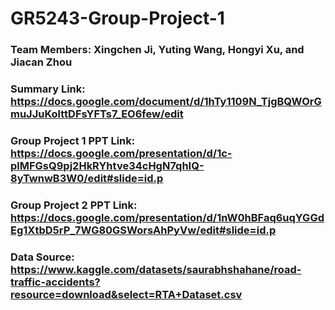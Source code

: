 # GR5243-Group-Project-1
### Team Members: Xingchen Ji, Yuting Wang, Hongyi Xu, and Jiacan Zhou
### Summary Link: https://docs.google.com/document/d/1hTy1109N_TjgBQWOrGmuJJuKolttDFsYFTs7_EO6few/edit
### Group Project 1 PPT Link: https://docs.google.com/presentation/d/1c-plMFGsQ9pj2HkRYhtve34cHgN7qhIQ-8yTwnwB3W0/edit#slide=id.p
### Group Project 2 PPT Link: https://docs.google.com/presentation/d/1nW0hBFaq6uqYGGdEg1XtbD5rP_7WG80GSWorsAhPyVw/edit#slide=id.p
### Data Source: https://www.kaggle.com/datasets/saurabhshahane/road-traffic-accidents?resource=download&select=RTA+Dataset.csv